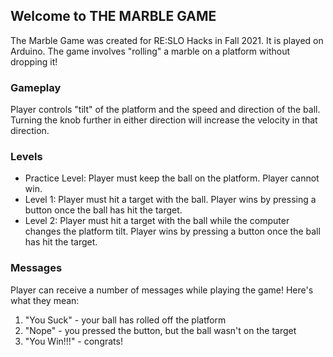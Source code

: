 ## Welcome to THE MARBLE GAME

The Marble Game was created for RE:SLO Hacks in Fall 2021. It is played on Arduino. The game involves "rolling" a marble on a platform without dropping it!

### Gameplay
Player controls "tilt" of the platform and the speed and direction of the ball. Turning the knob further in either direction will increase the velocity in that direction.

### Levels
- Practice Level: Player must keep the ball on the platform. Player cannot win.
- Level 1: Player must hit a target with the ball. Player wins by pressing a button once the ball has hit the target.
- Level 2: Player must hit a target with the ball while the computer changes the platform tilt. Player wins by pressing a button once the ball has hit the target.

### Messages
Player can receive a number of messages while playing the game! Here's what they mean:
1. "You Suck" - your ball has rolled off the platform
2. "Nope" - you pressed the button, but the ball wasn't on the target
3. "You Win!!!" - congrats!

